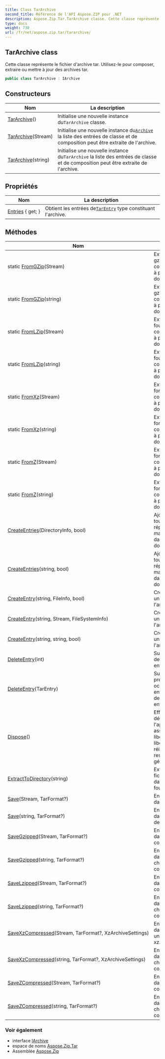```yaml
---
title: Class TarArchive
second_title: Référence de l'API Aspose.ZIP pour .NET
description: Aspose.Zip.Tar.TarArchive classe. Cette classe représente le fichier darchive tar. Utilisezle pour composer extraire ou mettre à jour des archives tar.
type: docs
weight: 730
url: /fr/net/aspose.zip.tar/tararchive/
---
```

## TarArchive class

Cette classe représente le fichier d'archive tar. Utilisez-le pour composer, extraire ou mettre à jour des archives tar.

```csharp
public class TarArchive : IArchive
```

## Constructeurs

| Nom | La description |
| --- | --- |
| [TarArchive](tararchive/#constructor)() | Initialise une nouvelle instance du`TarArchive` classe. |
| [TarArchive](tararchive/#constructor_1)(Stream) | Initialise une nouvelle instance du[`Archive`](../../aspose.zip/archive/) la liste des entrées de classe et de composition peut être extraite de l'archive. |
| [TarArchive](tararchive/#constructor_2)(string) | Initialise une nouvelle instance du`TarArchive` la liste des entrées de classe et de composition peut être extraite de l'archive. |

## Propriétés

| Nom | La description |
| --- | --- |
| [Entries](../../aspose.zip.tar/tararchive/entries/) { get; } | Obtient les entrées de[`TarEntry`](../tarentry/) type constituant l'archive. |

## Méthodes

| Nom | La description |
| --- | --- |
| static [FromGZip](../../aspose.zip.tar/tararchive/fromgzip/#fromgzip)(Stream) | Extrait l'archive gzip fournie et compose`TarArchive` à partir des données extraites. |
| static [FromGZip](../../aspose.zip.tar/tararchive/fromgzip/#fromgzip_1)(string) | Extrait l'archive gzip fournie et compose`TarArchive` à partir des données extraites. |
| static [FromLZip](../../aspose.zip.tar/tararchive/fromlzip/#fromlzip)(Stream) | Extrait l'archive lzip fournie et compose`TarArchive` à partir des données extraites. |
| static [FromLZip](../../aspose.zip.tar/tararchive/fromlzip/#fromlzip_1)(string) | Extrait l'archive lzip fournie et compose`TarArchive` à partir des données extraites. |
| static [FromXz](../../aspose.zip.tar/tararchive/fromxz/#fromxz)(Stream) | Extrait l'archive au format xz fournie et compose`TarArchive` à partir des données extraites. |
| static [FromXz](../../aspose.zip.tar/tararchive/fromxz/#fromxz_1)(string) | Extrait l'archive au format xz fournie et compose`TarArchive` à partir des données extraites. |
| static [FromZ](../../aspose.zip.tar/tararchive/fromz/#fromz)(Stream) | Extrait l'archive au format Z fournie et compose`TarArchive` à partir des données extraites. |
| static [FromZ](../../aspose.zip.tar/tararchive/fromz/#fromz_1)(string) | Extrait l'archive au format Z fournie et compose`TarArchive` à partir des données extraites. |
| [CreateEntries](../../aspose.zip.tar/tararchive/createentries/#createentries)(DirectoryInfo, bool) | Ajoute à l'archive tous les fichiers et répertoires de manière récursive dans le répertoire donné. |
| [CreateEntries](../../aspose.zip.tar/tararchive/createentries/#createentries_1)(string, bool) | Ajoute à l'archive tous les fichiers et répertoires de manière récursive dans le répertoire donné. |
| [CreateEntry](../../aspose.zip.tar/tararchive/createentry/#createentry)(string, FileInfo, bool) | Créer une entrée unique dans l'archive. |
| [CreateEntry](../../aspose.zip.tar/tararchive/createentry/#createentry_1)(string, Stream, FileSystemInfo) | Créer une entrée unique dans l'archive. |
| [CreateEntry](../../aspose.zip.tar/tararchive/createentry/#createentry_2)(string, string, bool) | Créer une entrée unique dans l'archive. |
| [DeleteEntry](../../aspose.zip.tar/tararchive/deleteentry/#deleteentry_1)(int) | Supprime l'entrée de la liste des entrées par index. |
| [DeleteEntry](../../aspose.zip.tar/tararchive/deleteentry/#deleteentry)(TarEntry) | Supprime la première occurrence d'une entrée spécifique de la liste des entrées. |
| [Dispose](../../aspose.zip.tar/tararchive/dispose/)() | Effectue des tâches définies par l'application associées à la libération, à la libération ou à la réinitialisation des ressources non gérées. |
| [ExtractToDirectory](../../aspose.zip.tar/tararchive/extracttodirectory/)(string) | Extrait tous les fichiers de l'archive dans le répertoire fourni. |
| [Save](../../aspose.zip.tar/tararchive/save/#save)(Stream, TarFormat?) | Enregistre l'archive dans le flux fourni. |
| [Save](../../aspose.zip.tar/tararchive/save/#save_1)(string, TarFormat?) | Enregistre l'archive dans le fichier de destination fourni. |
| [SaveGzipped](../../aspose.zip.tar/tararchive/savegzipped/#savegzipped)(Stream, TarFormat?) | Enregistre l'archive dans le flux avec compression gzip. |
| [SaveGzipped](../../aspose.zip.tar/tararchive/savegzipped/#savegzipped_1)(string, TarFormat?) | Enregistre l'archive dans le fichier par chemin avec compression gzip. |
| [SaveLzipped](../../aspose.zip.tar/tararchive/savelzipped/#savelzipped)(Stream, TarFormat?) | Enregistre l'archive dans le flux avec la compression lzip. |
| [SaveLzipped](../../aspose.zip.tar/tararchive/savelzipped/#savelzipped_1)(string, TarFormat?) | Enregistre l'archive dans le fichier par chemin avec compression lzip. |
| [SaveXzCompressed](../../aspose.zip.tar/tararchive/savexzcompressed/#savexzcompressed)(Stream, TarFormat?, XzArchiveSettings) | Enregistre l'archive dans le flux avec une compression xz. |
| [SaveXzCompressed](../../aspose.zip.tar/tararchive/savexzcompressed/#savexzcompressed_1)(string, TarFormat?, XzArchiveSettings) | Enregistre l'archive dans le chemin par chemin avec une compression xz. |
| [SaveZCompressed](../../aspose.zip.tar/tararchive/savezcompressed/#savezcompressed)(Stream, TarFormat?) | Enregistre l'archive dans le flux avec compression Z. |
| [SaveZCompressed](../../aspose.zip.tar/tararchive/savezcompressed/#savezcompressed_1)(string, TarFormat?) | Enregistre l'archive dans le chemin par chemin avec la compression Z. |

### Voir également

* interface [IArchive](../../aspose.zip/iarchive/)
* espace de noms [Aspose.Zip.Tar](../../aspose.zip.tar/)
* Assemblée [Aspose.Zip](../../)


